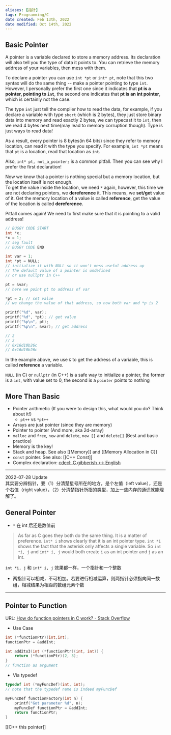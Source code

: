 ```yaml
---
aliases: [指针]
tags: Programming/C 
date created: Feb 13th, 2022
date modified: Oct 14th, 2022
---
```

## Basic Pointer
A pointer is a variable declared to store a memory address. Its declaration will also tell you the type of data it points to. You can retrieve the memory address of your variables, then mess with them.

To declare a pointer you can use `int *pt` or `int* pt`, note that this two syntax will do the same thing -- make a pointer pointing to type `int`. However, I personally prefer the first one since it indicates that **pt is a pointer, pointing to `int`**, the second one indicates that **pt is an int pointer**, which is certainly not the case.

The type `int` just tell the compiler how to read the data, for example, if you declare a variable with type `short` (which is 2 bytes), they just store binary data into memory and read exactly 2 bytes, we can typecast it to `int`, then we read 4 bytes next time(may lead to memory corruption though). Type is just ways to read data!

As a result, every pointer is 8 bytes(in 64 bits) since they refer to memory location, can read it with the type you specify. For example, `int *pt` means that `pt` is a location, read that location as `int`.

Also, `int* pt, not_a_pointer;` is a common pitfall. Then you can see why I prefer the first declaration!

Now we know that a pointer is nothing special but a memory location, but the location itself is not enough.  
To get the value inside the location, we need `*` again, however, this time we are not declaring pointers, we **dereference** it. This means, we **set/get** value of it.
Get the memory location of a value is called **reference**, get the value of the location is called **dereference**.

Pitfall comes again! We need to first make sure that it is pointing to a valid address!

```c
// BUGGY CODE START
int *x;
*x = 1;
// seg fault
// BUGGY CODE END

int var = 1;
int *pt = NULL; 
// initialize it with NULL so it won't mess useful address up
// The default value of a pointer is undefined
// or use nullptr in C++

pt = &var;
// here we point pt to address of var

*pt = 2; // set value
// we change the value of that address, so now both var and *p is 2

printf("%d", var);
printf("%d", *pt); // get value
printf("%p\n", pt);
printf("%p\n", &var); // get address

// 2
// 2
// 0x16d10b26c
// 0x16d10b26c
```

In the example above, we use `&` to get the address of a variable, this is called **reference** a variable.  

`NULL` (in C) or `nullptr` (in C++) is a safe way to initialize a pointer, the former is a `int`, with value set to 0, the second is a `pointer` points to nothing

## More Than Basic
- Pointer arithmetic (If you were to design this, what would you do? Think about it!)
	- `pt++` vs `*pt++`
- Arrays are just pointer (since they are memory)
- Pointer to pointer (And more, aka 2d-array)
- `malloc` and `free`, `new` and `delete`, `new []` and `delete[]` (Best and basic practice)
- Memory is the key!
- Stack and heap. See also [[Memory]] and [[Memory Allocation in C]]
- `const` pointer. See also: [[C++ Const]]
- Complex declaration: [cdecl: C gibberish ↔ English](https://cdecl.org/)

___

2022-07-28 Update  
其实要分辨指针，要（1）分清楚星号所在的地方，是个左值（left value），还是个右值（right value），（2）分清楚指针所指的类型，加上一些内存的通识就能理解了。

## General Pointer
- `*` 在 int 后还是数值前
> As far as C goes they both do the same thing. It is a matter of preference. `int* i` shows clearly that it is an int pointer type. `int *i` shows the fact that the asterisk only affects a single variable. So `int *i, j` and `int* i, j` would both create `i` as an int pointer and `j` as an int.

`int *i, j` 和 `int* i, j` 效果都一样，一个指针和一个整数

- 两指针可以相减，不可相加。若要进行相减运算，则两指针必须指向同一数组，相减结果为相距的数组元素个数
___

## Pointer to Function
URL: [How do function pointers in C work? - Stack Overflow](https://stackoverflow.com/questions/840501/how-do-function-pointers-in-c-work)
- Use Case

```c
int (*functionPtr)(int,int);
functionPtr = &addInt;

int add2to3(int (*functionPtr)(int, int)) {
    return (*functionPtr)(2, 3);
}
// function as argument
```

- Via typedef

```c
typedef int (*myFuncDef)(int, int);
// note that the typedef name is indeed myFuncDef

myFuncDef functionFactory(int n) {
    printf("Got parameter %d", n);
    myFuncDef functionPtr = &addInt;
    return functionPtr;
}
```

[[C++ this pointer]]